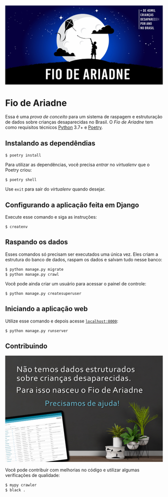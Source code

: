 ![Fio de Ariadne](imgs/fio-de-ariadne.jpg)

# Fio de Ariadne

Essa é uma _prova de conceito_ para um sistema de raspagem e estruturação de dados sobre crianças desaparecidas no Brasil. O _Fio de Ariadne_ tem como requisitos técnicos [Python](https://python.org) 3.7+ e [Poetry](https://python-poetry.org/).

## Instalando as dependêndias

```console
$ poetry install
```

Para utilizar as dependências, você precisa _entrar_ no _virtualenv_ que o Poetry criou:

```console
$ poetry shell
```

Use `exit` para sair do _virtualenv_ quando desejar.

## Configurando a aplicação feita em Django

Execute esse comando e siga as instruções:

```console
$ createnv
```

## Raspando os dados

Esses comandos só precisam ser executados uma única vez. Eles criam a estrutura do banco de dados, raspam os dados e salvam tudo nesse banco:

```console
$ python manage.py migrate
$ python manage.py crawl
```

Você pode ainda criar um usuário para acessar o painel de controle:

```console
$ python manage.py createsuperuser
```

## Iniciando a aplicação web

Utilize esse comando e depois acesse [`localhost:8000`](http://localhost:8000):

```console
$ python manage.py runserver
```

## Contribuindo

![Precisamos de ajuda](imgs/fio-de-ariadne-precisa-de-ajuda.jpg)

Você pode contribuir com melhorias no código e utilizar algumas verificações de qualidade:

```console
$ mypy crawler
$ black .
```
